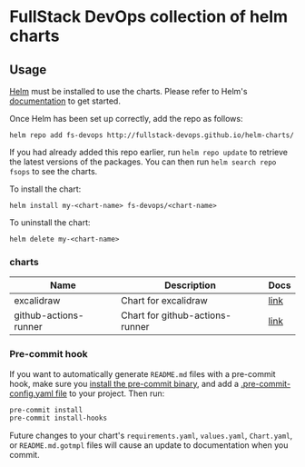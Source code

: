 # FullStack DevOps collection of helm charts

## Usage

[Helm](https://helm.sh) must be installed to use the charts. Please refer to
Helm's [documentation](https://helm.sh/docs) to get started.

Once Helm has been set up correctly, add the repo as follows:

    helm repo add fs-devops http://fullstack-devops.github.io/helm-charts/

If you had already added this repo earlier, run `helm repo update` to retrieve
the latest versions of the packages. You can then run `helm search repo fsops` to see the charts.

To install the <chart-name> chart:

    helm install my-<chart-name> fs-devops/<chart-name>

To uninstall the chart:

    helm delete my-<chart-name>

### charts

| Name                  | Description                     | Docs                                           |
| --------------------- | ------------------------------- | ---------------------------------------------- |
| excalidraw            | Chart for excalidraw            | [link](charts/excalidraw/README.md)            |
| github-actions-runner | Chart for github-actions-runner | [link](charts/github-actions-runner/README.md) |

### Pre-commit hook

If you want to automatically generate `README.md` files with a pre-commit hook, make sure you
[install the pre-commit binary](https://pre-commit.com/#install), and add a [.pre-commit-config.yaml file](./.pre-commit-config.yaml)
to your project. Then run:

```bash
pre-commit install
pre-commit install-hooks
```

Future changes to your chart's `requirements.yaml`, `values.yaml`, `Chart.yaml`, or `README.md.gotmpl` files will cause an update to documentation when you commit.
